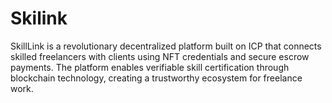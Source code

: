 # Skilink
SkillLink is a revolutionary decentralized platform built on ICP that connects skilled freelancers with clients using NFT credentials and secure escrow payments. The platform enables verifiable skill certification through blockchain technology, creating a trustworthy ecosystem for freelance work.
